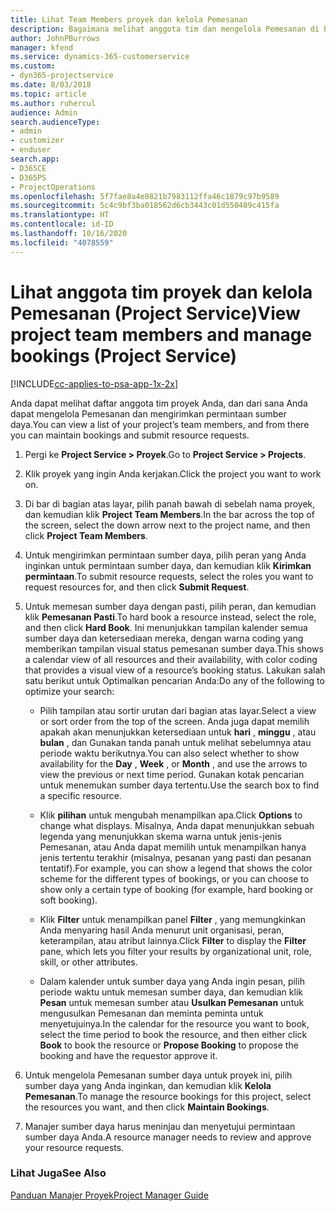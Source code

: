 ```yaml
---
title: Lihat Team Members proyek dan kelola Pemesanan
description: Bagaimana melihat anggota tim dan mengelola Pemesanan di Project Service
author: JohnPBurrows
manager: kfend
ms.service: dynamics-365-customerservice
ms.custom:
- dyn365-projectservice
ms.date: 8/03/2018
ms.topic: article
ms.author: ruhercul
audience: Admin
search.audienceType:
- admin
- customizer
- enduser
search.app:
- D365CE
- D365PS
- ProjectOperations
ms.openlocfilehash: 5f7fae8a4e8821b7983112ffa46c1879c97b9589
ms.sourcegitcommit: 5c4c9bf3ba018562d6cb3443c01d550489c415fa
ms.translationtype: HT
ms.contentlocale: id-ID
ms.lasthandoff: 10/16/2020
ms.locfileid: "4078559"
---
```

# <a name="view-project-team-members-and-manage-bookings-project-service"></a><span data-ttu-id="cadc9-103">Lihat anggota tim proyek dan kelola Pemesanan (Project Service)</span><span class="sxs-lookup"><span data-stu-id="cadc9-103">View project team members and manage bookings (Project Service)</span></span>

[!INCLUDE[cc-applies-to-psa-app-1x-2x](../includes/cc-applies-to-psa-app-1x-2x.md)]

<span data-ttu-id="cadc9-104">Anda dapat melihat daftar anggota tim proyek Anda, dan dari sana Anda dapat mengelola Pemesanan dan mengirimkan permintaan sumber daya.</span><span class="sxs-lookup"><span data-stu-id="cadc9-104">You can view a list of your project’s team members, and from there you can maintain bookings and submit resource requests.</span></span>  
  
1.  <span data-ttu-id="cadc9-105">Pergi ke **Project Service > Proyek**.</span><span class="sxs-lookup"><span data-stu-id="cadc9-105">Go to **Project Service > Projects**.</span></span>  
  
2.  <span data-ttu-id="cadc9-106">Klik proyek yang ingin Anda kerjakan.</span><span class="sxs-lookup"><span data-stu-id="cadc9-106">Click the project you want to work on.</span></span>  
  
3.  <span data-ttu-id="cadc9-107">Di bar di bagian atas layar, pilih panah bawah di sebelah nama proyek, dan kemudian klik **Project Team Members**.</span><span class="sxs-lookup"><span data-stu-id="cadc9-107">In the bar across the top of the screen, select the down arrow next to the project name, and then click **Project Team Members**.</span></span>  
  
4.  <span data-ttu-id="cadc9-108">Untuk mengirimkan permintaan sumber daya, pilih peran yang Anda inginkan untuk permintaan sumber daya, dan kemudian klik **Kirimkan permintaan**.</span><span class="sxs-lookup"><span data-stu-id="cadc9-108">To submit resource requests, select the roles you want to request resources for, and then click **Submit Request**.</span></span>  
  
5.  <span data-ttu-id="cadc9-109">Untuk memesan sumber daya dengan pasti, pilih peran, dan kemudian klik **Pemesanan Pasti**.</span><span class="sxs-lookup"><span data-stu-id="cadc9-109">To hard book a resource instead, select the role, and then click **Hard Book**.</span></span> <span data-ttu-id="cadc9-110">Ini menunjukkan tampilan kalender semua sumber daya dan ketersediaan mereka, dengan warna coding yang memberikan tampilan visual status pemesanan sumber daya.</span><span class="sxs-lookup"><span data-stu-id="cadc9-110">This shows a calendar view of all resources and their availability, with color coding that provides a visual view of a resource’s booking status.</span></span> <span data-ttu-id="cadc9-111">Lakukan salah satu berikut untuk Optimalkan pencarian Anda:</span><span class="sxs-lookup"><span data-stu-id="cadc9-111">Do any of the following to optimize your search:</span></span>  
  
    -   <span data-ttu-id="cadc9-112">Pilih tampilan atau sortir urutan dari bagian atas layar.</span><span class="sxs-lookup"><span data-stu-id="cadc9-112">Select a view or sort order from the top of the screen.</span></span> <span data-ttu-id="cadc9-113">Anda juga dapat memilih apakah akan menunjukkan ketersediaan untuk **hari** , **minggu** , atau **bulan** , dan Gunakan tanda panah untuk melihat sebelumnya atau periode waktu berikutnya.</span><span class="sxs-lookup"><span data-stu-id="cadc9-113">You can also select whether to show availability for the **Day** , **Week** , or **Month** , and use the arrows to view the previous or next time period.</span></span> <span data-ttu-id="cadc9-114">Gunakan kotak pencarian untuk menemukan sumber daya tertentu.</span><span class="sxs-lookup"><span data-stu-id="cadc9-114">Use the search box to find a specific resource.</span></span>  
  
    -   <span data-ttu-id="cadc9-115">Klik **pilihan** untuk mengubah menampilkan apa.</span><span class="sxs-lookup"><span data-stu-id="cadc9-115">Click **Options** to change what displays.</span></span> <span data-ttu-id="cadc9-116">Misalnya, Anda dapat menunjukkan sebuah legenda yang menunjukkan skema warna untuk jenis-jenis Pemesanan, atau Anda dapat memilih untuk menampilkan hanya jenis tertentu terakhir (misalnya, pesanan yang pasti dan pesanan tentatif).</span><span class="sxs-lookup"><span data-stu-id="cadc9-116">For example, you can show a legend that shows the color scheme for the different types of bookings, or you can choose to show only a certain type of booking (for example, hard booking or soft booking).</span></span>  
  
    -   <span data-ttu-id="cadc9-117">Klik **Filter** untuk menampilkan panel **Filter** , yang memungkinkan Anda menyaring hasil Anda menurut unit organisasi, peran, keterampilan, atau atribut lainnya.</span><span class="sxs-lookup"><span data-stu-id="cadc9-117">Click **Filter** to display the **Filter** pane, which lets you filter your results by organizational unit, role, skill, or other attributes.</span></span>  
  
    -   <span data-ttu-id="cadc9-118">Dalam kalender untuk sumber daya yang Anda ingin pesan, pilih periode waktu untuk memesan sumber daya, dan kemudian klik **Pesan** untuk memesan sumber atau **Usulkan Pemesanan** untuk mengusulkan Pemesanan dan meminta peminta untuk menyetujuinya.</span><span class="sxs-lookup"><span data-stu-id="cadc9-118">In the calendar for the resource you want to book, select the time period to book the resource, and then either click **Book** to book the resource or **Propose Booking** to propose the booking and have the requestor approve it.</span></span>  
  
6.  <span data-ttu-id="cadc9-119">Untuk mengelola Pemesanan sumber daya untuk proyek ini, pilih sumber daya yang Anda inginkan, dan kemudian klik **Kelola Pemesanan**.</span><span class="sxs-lookup"><span data-stu-id="cadc9-119">To manage the resource bookings for this project, select the resources you want, and then click **Maintain Bookings**.</span></span>  
  
7.  <span data-ttu-id="cadc9-120">Manajer sumber daya harus meninjau dan menyetujui permintaan sumber daya Anda.</span><span class="sxs-lookup"><span data-stu-id="cadc9-120">A resource manager needs to review and approve your resource requests.</span></span>  
  
### <a name="see-also"></a><span data-ttu-id="cadc9-121">Lihat Juga</span><span class="sxs-lookup"><span data-stu-id="cadc9-121">See Also</span></span>  
 [<span data-ttu-id="cadc9-122">Panduan Manajer Proyek</span><span class="sxs-lookup"><span data-stu-id="cadc9-122">Project Manager Guide</span></span>](../psa/project-manager-guide.md)
